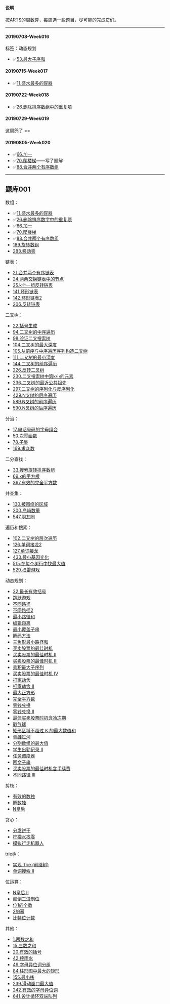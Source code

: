 #### 说明

按ARTS的周数算，每周选一些题目，尽可能的完成它们。


---

#### 20190708-Week016
标签：动态规划
- ✅[53.最大子序和](https://leetcode-cn.com/problems/maximum-subarray/)

#### 20190715-Week017
- ✅[11.盛水最多的容器](https://leetcode-cn.com/problems/container-with-most-water/)

#### 20190722-Week018
- ✅[26.删除排序数组中的重复项](https://leetcode-cn.com/problems/remove-duplicates-from-sorted-array/)

#### 20190729-Week019
这周鸽了 ==

#### 20190805-Week020
- ✅[66.加一](https://leetcode-cn.com/problems/plus-one/)
- ✅[70.爬楼梯](https://leetcode-cn.com/problems/climbing-stairs/)——写了题解
- ✅[88.合并两个有序数组](https://leetcode-cn.com/problems/merge-sorted-array/)

-------

## 题库001

数组：
- ✅[11.盛水最多的容器](https://leetcode-cn.com/problems/container-with-most-water/)
- ✅[26.删除排序数字中的重复项](https://leetcode-cn.com/problems/remove-duplicates-from-sorted-array/)
- ✅[66.加一](https://leetcode-cn.com/problems/plus-one/)
- ✅[70.爬楼梯](https://leetcode-cn.com/problems/climbing-stairs/)
- ✅[88.合并两个有序数组](https://leetcode-cn.com/problems/merge-sorted-array/)
- [189.旋转数组](https://leetcode-cn.com/problems/rotate-array/)
- [283.移动零](https://leetcode-cn.com/problems/move-zeroes/)


链表：
- [21.合并两个有序链表](https://leetcode-cn.com/problems/merge-two-sorted-lists/)
- [24.两两交换链表中的节点](https://leetcode-cn.com/problems/swap-nodes-in-pairs/)
- [25.k个一组反转链表](https://leetcode-cn.com/problems/reverse-nodes-in-k-group/)
- [141.环形链表](https://leetcode-cn.com/problems/linked-list-cycle/)
- [142.环形链表2](https://leetcode-cn.com/problems/linked-list-cycle-ii/)
- [206.反转链表](https://leetcode-cn.com/problems/reverse-linked-list/)



二叉树：
- [22.括号生成](https://leetcode-cn.com/problems/generate-parentheses/)
- [94.二叉树的中序遍历](https://leetcode-cn.com/problems/binary-tree-inorder-traversal/description/)
- [98.验证二叉搜索树](https://leetcode-cn.com/problems/validate-binary-search-tree/)
- [104.二叉树的最大深度](https://leetcode-cn.com/problems/maximum-depth-of-binary-tree/)
- [105.从前序与中序遍历序列构造二叉树](https://leetcode-cn.com/problems/construct-binary-tree-from-preorder-and-inorder-traversal/)
- [111.二叉树的最小深度](https://leetcode-cn.com/problems/minimum-depth-of-binary-tree/)
- [144.二叉树的前序遍历](https://leetcode-cn.com/problems/binary-tree-preorder-traversal/description/)
- [226.反转二叉树](https://leetcode-cn.com/problems/invert-binary-tree/description/)
- [230.二叉搜索树中第k小的元素](https://leetcode-cn.com/problems/kth-smallest-element-in-a-bst/comments/)
- [236.二叉树的最近公共祖先](https://leetcode-cn.com/problems/lowest-common-ancestor-of-a-binary-tree/)
- [297.二叉树的序列化与反序列化](https://leetcode-cn.com/problems/serialize-and-deserialize-binary-tree/)
- [429.N叉树的层序遍历](https://leetcode-cn.com/problems/n-ary-tree-level-order-traversal/description/)
- [589.N叉树的前序遍历](https://leetcode-cn.com/problems/n-ary-tree-preorder-traversal/description)
- [590.N叉树的后序遍历](https://leetcode-cn.com/problems/n-ary-tree-postorder-traversal/description/)


分治：
- [17.电话号码的字母组合](https://leetcode-cn.com/problems/letter-combinations-of-a-phone-number/)
- [50.次幂函数](https://leetcode-cn.com/problems/powx-n/description/)
- [78.子集](https://leetcode-cn.com/problems/subsets/)
- [169.求众数](https://leetcode-cn.com/problems/majority-element/description/)


二分查找：
- [33.搜索旋转排序数组](https://leetcode-cn.com/problems/search-in-rotated-sorted-array/)
- [69.x的平方根](https://leetcode-cn.com/problems/sqrtx/)
- [367.有效的完全平方数](https://leetcode-cn.com/problems/valid-perfect-square/)


并查集：
- [130.被围绕的区域](https://leetcode-cn.com/problems/surrounded-regions/#/description)
- [200.岛屿数量](https://leetcode-cn.com/problems/number-of-islands/)
- [547.朋友圈](https://leetcode-cn.com/problems/friend-circles/#/description)


遍历和搜索：
- [102.二叉树的层次遍历](https://leetcode-cn.com/problems/binary-tree-level-order-traversal/#/description)
- [126.单词接龙2](https://leetcode-cn.com/problems/word-ladder-ii/description/)
- [127.单词接龙](https://leetcode-cn.com/problems/word-ladder/description/)
- [433.最小基因变化](https://leetcode-cn.com/problems/minimum-genetic-mutation/#/description)
- [515.在每个树行中找最大值](https://leetcode-cn.com/problems/find-largest-value-in-each-tree-row/#/description)
- [529.扫雷游戏](https://leetcode-cn.com/problems/minesweeper/description/)


动态规划：
- [32.最长有效括号](https://leetcode-cn.com/problems/longest-valid-parentheses/)
- [跳跃游戏](https://leetcode-cn.com/problems/jump-game/)
- [不同路径](https://leetcode-cn.com/problems/unique-paths/)
- [不同路径2](https://leetcode-cn.com/problems/unique-paths-ii/)
- [最小路径和](https://leetcode-cn.com/problems/minimum-path-sum/)
- [编辑距离](https://leetcode-cn.com/problems/edit-distance/)
- [最小覆盖子串](https://leetcode-cn.com/problems/minimum-window-substring/) 
- [解码方法](https://leetcode-cn.com/problems/decode-ways)
- [三角形最小路径和](https://leetcode-cn.com/problems/triangle/description/)
- [买卖股票的最佳时机](https://leetcode-cn.com/problems/best-time-to-buy-and-sell-stock/#/description)
- [买卖股票的最佳时机 II](https://leetcode-cn.com/problems/best-time-to-buy-and-sell-stock-ii/)
- [买卖股票的最佳时机 III](https://leetcode-cn.com/problems/best-time-to-buy-and-sell-stock-iii/)
- [乘积最大子序列](https://leetcode-cn.com/problems/maximum-product-subarray/description/)
- [买卖股票的最佳时机 IV](https://leetcode-cn.com/problems/best-time-to-buy-and-sell-stock-iv/)
- [打家劫舍](https://leetcode-cn.com/problems/house-robber/)
- [打家劫舍 II](https://leetcode-cn.com/problems/house-robber-ii/description/)
- [最大正方形](https://leetcode-cn.com/problems/maximal-square/)
- [完全平方数](https://leetcode-cn.com/problems/perfect-squares/)
- [零钱兑换](https://leetcode-cn.com/problems/coin-change/description/)
- [零钱兑换 II](https://leetcode-cn.com/problems/coin-change-2/)
- [最佳买卖股票时机含冷冻期](https://leetcode-cn.com/problems/best-time-to-buy-and-sell-stock-with-cooldown/)
- [戳气球](https://leetcode-cn.com/problems/burst-balloons/)
- [矩形区域不超过 K 的最大数值和](https://leetcode-cn.com/problems/max-sum-of-rectangle-no-larger-than-k/)
- [青蛙过河](https://leetcode-cn.com/problems/frog-jump/)
- [分割数组的最大值](https://leetcode-cn.com/problems/split-array-largest-sum)
- [学生出勤记录 II](https://leetcode-cn.com/problems/student-attendance-record-ii/)
- [任务调度器](https://leetcode-cn.com/problems/task-scheduler/)
- [回文子串](https://leetcode-cn.com/problems/palindromic-substrings/)
- [买卖股票的最佳时机含手续费](https://leetcode-cn.com/problems/best-time-to-buy-and-sell-stock-with-transaction-fee/)
- [不同路径 III ](https://leetcode-cn.com/problems/unique-paths-iii/)


剪枝：
- [有效的数独](https://leetcode-cn.com/problems/valid-sudoku/description/)
- [解数独](https://leetcode-cn.com/problems/sudoku-solver/#/description)
- [N皇后](https://leetcode-cn.com/problems/n-queens/)


贪心：
- [分发饼干](https://leetcode-cn.com/problems/assign-cookies/description/)
- [柠檬水找零](https://leetcode-cn.com/problems/lemonade-change/description/) 
- [模拟行走机器人](https://leetcode-cn.com/problems/walking-robot-simulation/description/)

trie树：
- [实现 Trie (前缀树) ](https://leetcode-cn.com/problems/implement-trie-prefix-tree/#/description)
- [单词搜索 II ](https://leetcode-cn.com/problems/word-search-ii/)

位运算：
- [N皇后 II ](https://leetcode-cn.com/problems/n-queens-ii/description/)
- [颠倒二进制位](https://leetcode-cn.com/problems/reverse-bits/)
- [位1的个数](https://leetcode-cn.com/problems/number-of-1-bits/)
- [2的幂](https://leetcode-cn.com/problems/power-of-two/)
- [比特位计数](https://leetcode-cn.com/problems/counting-bits/description/)


其他：
- [1.两数之和](https://leetcode-cn.com/problems/two-sum/)
- [15.三数之和](https://leetcode-cn.com/problems/3sum/)
- [20.有效的括号](https://leetcode-cn.com/problems/valid-parentheses/description/)
- [42.接雨水](https://leetcode-cn.com/problems/trapping-rain-water/)
- [49.字母异位词分组](https://leetcode-cn.com/problems/group-anagrams/)
- [84.柱形图中最大的矩形](https://leetcode-cn.com/problems/largest-rectangle-in-histogram/)
- [155.最小栈](https://leetcode-cn.com/problems/min-stack/)
- [239.滑动窗口最大值](https://leetcode-cn.com/problems/sliding-window-maximum/)
- [242.有效的字母异位词](https://leetcode-cn.com/problems/valid-anagram/description/)
- [641.设计循环双端队列](https://leetcode-cn.com/problems/design-circular-deque/)

